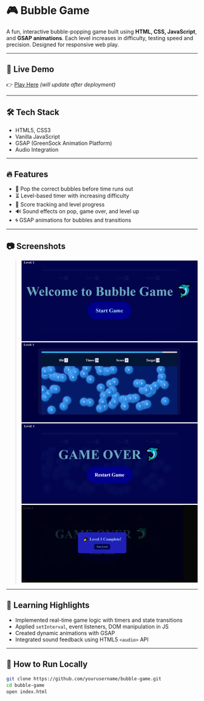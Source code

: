 # 🎮 Bubble Game

A fun, interactive bubble-popping game built using **HTML, CSS, JavaScript**, and **GSAP animations**. Each level increases in difficulty, testing speed and precision. Designed for responsive web play.

---

## 🚀 Live Demo

👉 [Play Here](https://your-live-link.netlify.app) *(will update after deployment)*

---

## 🛠 Tech Stack

- HTML5, CSS3
- Vanilla JavaScript
- GSAP (GreenSock Animation Platform)
- Audio Integration

---

## 🔥 Features

- 🎯 Pop the correct bubbles before time runs out
- ⏳ Level-based timer with increasing difficulty
- 🧠 Score tracking and level progress
- 🔊 Sound effects on pop, game over, and level up
- 🌀 GSAP animations for bubbles and transitions

---

## 📷 Screenshots

> ![alt text](image.png)
![alt text](image-1.png)
![alt text](image-2.png)
![alt text](image-3.png)

---

## 🧠 Learning Highlights

- Implemented real-time game logic with timers and state transitions
- Applied `setInterval`, event listeners, DOM manipulation in JS
- Created dynamic animations with GSAP
- Integrated sound feedback using HTML5 `<audio>` API

---

## 🧪 How to Run Locally

```bash
git clone https://github.com/yourusername/bubble-game.git
cd bubble-game
open index.html
